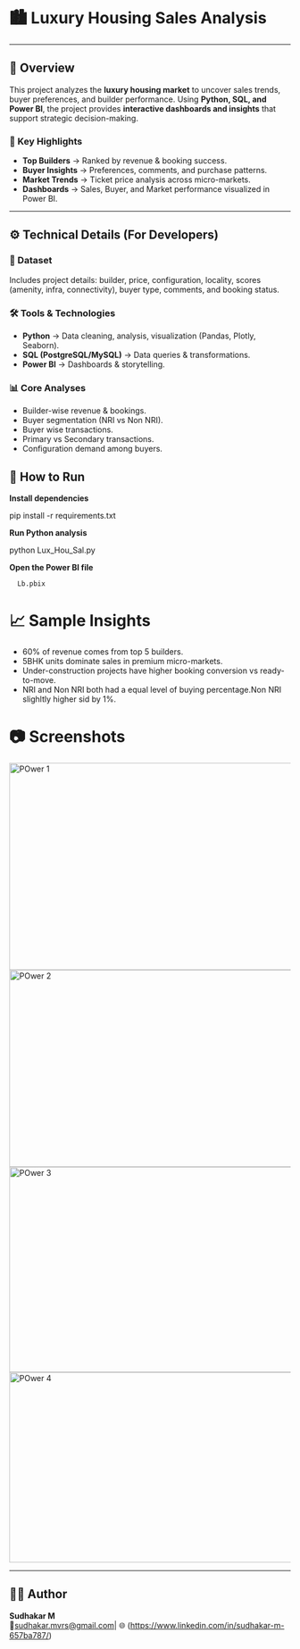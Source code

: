 
# 🏙️ Luxury Housing Sales Analysis  

---

## 📌 Overview
This project analyzes the **luxury housing market** to uncover sales trends, buyer preferences, and builder performance. Using **Python, SQL, and Power BI**, the project provides **interactive dashboards and insights** that support strategic decision-making.  

### 🔑 Key Highlights  
- **Top Builders** → Ranked by revenue & booking success.  
- **Buyer Insights** → Preferences, comments, and purchase patterns.  
- **Market Trends** → Ticket price analysis across micro-markets.  
- **Dashboards** → Sales, Buyer, and Market performance visualized in Power BI.  

---

## ⚙️ Technical Details (For Developers)  

### 📂 Dataset  
Includes project details: builder, price, configuration, locality, scores (amenity, infra, connectivity), buyer type, comments, and booking status.  

### 🛠 Tools & Technologies  
- **Python** → Data cleaning, analysis, visualization (Pandas, Plotly, Seaborn).  
- **SQL (PostgreSQL/MySQL)** → Data queries & transformations.  
- **Power BI** → Dashboards & storytelling.  

### 📊 Core Analyses  
- Builder-wise revenue & bookings.  
- Buyer segmentation (NRI vs Non NRI).
- Buyer wise transactions.
- Primary vs Secondary transactions.
- Configuration demand among buyers.

## 🚀 How to Run  

**Install dependencies**

  pip install -r requirements.txt

**Run Python analysis**

  python Lux_Hou_Sal.py
  
**Open the Power BI file**  

`  Lb.pbix`  

# 📈 **Sample Insights**
- 60% of revenue comes from top 5 builders.  
- 5BHK units dominate sales in premium micro-markets.
- Under-construction projects have higher booking conversion vs ready-to-move.
- NRI and Non NRI both had a equal level of buying percentage.Non NRI slighltly higher sid by 1%.


# 📷 **Screenshots**
<img width="648" height="371" alt="POwer 1" src="https://github.com/user-attachments/assets/a0eaff5e-b4af-4dae-9698-57ffcc60a1da" />

<img width="641" height="353" alt="POwer 2" src="https://github.com/user-attachments/assets/05e34644-0051-4b3f-8ace-9ef7254ab33f" />


<img width="649" height="368" alt="POwer 3" src="https://github.com/user-attachments/assets/ce8c6179-29bb-4f18-bff3-cad0c85b8d54" />

<img width="615" height="341" alt="POwer 4" src="https://github.com/user-attachments/assets/51d0787f-c777-41b3-a1b9-cf8009a4dd76" />

---

## 👨‍💻 Author  
**Sudhakar M**  
📧sudhakar.mvrs@gmail.com| 🌐 (https://www.linkedin.com/in/sudhakar-m-657ba787/) 
